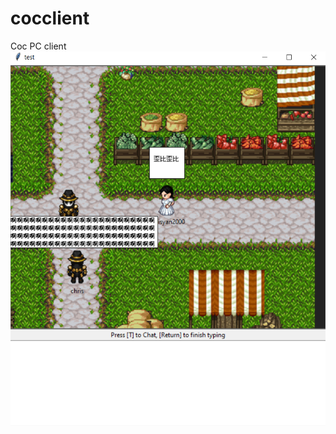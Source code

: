 # cocclient
Coc PC client
![Screenshot](https://github.com/jeffyan2000/cocclient/blob/master/WeChat%20Image_20200513230846.png)
